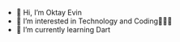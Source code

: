 - 👋 Hi, I’m Oktay Evin
- 👀 I’m interested in Technology and Coding👨🏼‍💻
- 🌱 I’m currently learning Dart
